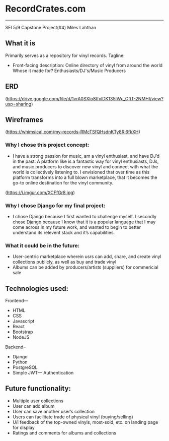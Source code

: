 # RecordCrates.com
---
SEI 5/9
Capstone Project(#4)
Miles Lahthan

## What it is
Primarily serves as a repository for vinyl records.
Tagline:
- Front-facing description: Online directory of vinyl from around the world
Whose it made for? Enthusiasts/DJ's/Music Producers

## ERD
(https://drive.google.com/file/d/1vrA0SXIo8tfxlDK135lWu_CftT-2NMHI/view?usp=sharing)

## Wireframes
(https://whimsical.com/my-records-RMcTSfQHsdnKTy8Ri6fkXH)

### Why I chose this project concept:
- I have a strong passion for music, am a vinyl enthusiast, and have DJ’d in the past. A platform like is a fantastic way for vinyl enthusiasts, DJs, and music producers to discover new vinyl and connect with what the world is collectively listening to. I envisioned that over time as this platform transforms into a full blown marketplace, that it becomes the go-to online destination for the vinyl community.

(https://i.imgur.com/XCFfGr8.jpg)

### Why I chose Django for my final project:
- I chose Django because I first wanted to challenge myself. I secondly chose Django because I know that it is a popular language that I may come across in my future work, and wanted to begin to better understand its relevent stack and it’s capabilities.

### What it could be in the future:
- User-centric marketplace wherein usrs can add, share, and create vinyl collections publicly, as well as buy and trade vinyl
- Albums can be added by producers/artists (suppliers) for commericial sale

## Technologies used:

Frontend—
- HTML
- CSS
- Javascript
- React
- Bootstrap 
- NodeJS

Backend–
- Django
- Python
- PostgreSQL
- Simple JWT— Authentication

## Future functionality:
- Multiple user collections
- User can add album
- User can save another user’s collection
- Users can facilitate trade of physical vinyl (buying/selling)
- U/I feedback of the top-owned vinyls, most-sold, etc. on landing page for display
- Ratings and comments for albums and collections

